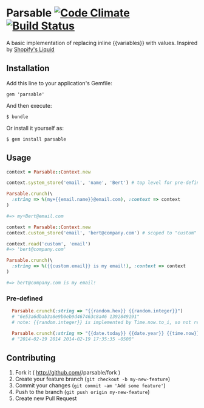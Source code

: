 # Parsable [![Code Climate](https://codeclimate.com/github/hcliu/parsable.png)](https://codeclimate.com/github/hcliu/parsable) [![Build Status](https://travis-ci.org/hcliu/parsable.png?branch=master)](https://travis-ci.org/hcliu/parsable)

A basic implementation of replacing inline {{variables}} with values. Inspired by [Shopify's Liquid](https://github.com/Shopify/liquid)

## Installation

Add this line to your application's Gemfile:

    gem 'parsable'

And then execute:

    $ bundle

Or install it yourself as:

    $ gem install parsable

## Usage

```ruby
context = Parsable::Context.new

context.system_store('email', 'name', 'Bert') # top level for pre-defined variables

Parsable.crunch(\
  :string => %(my+{{email.name}}@email.com), :context => context
)

#=> my+Bert@email.com
```

```ruby
context = Parsable::Context.new
context.custom_store('email', 'bert@company.com') # scoped to "custom" for user-entered variables

context.read('custom', 'email')
#=> 'bert@company.com'

Parsable.crunch(\
  :string => %({{custom.email}} is my email!), :context => context
)

#=> bert@company.com is my email!
```

### Pre-defined
```ruby
  Parsable.crunch(:string => "{{random.hex}} {{random.integer}}")
  # "6e53a6dbab3a8e9b0eb9d467463c8a46 1392849191"
  # note: {{random.integer}} is implemented by Time.now.to_i, so not really random at all.

  Parsable.crunch(:string => "{{date.today}} {{date.year}} {{time.now}}")
  # "2014-02-19 2014 2014-02-19 17:35:35 -0500"  
```

## Contributing

1. Fork it ( http://github.com/<my-github-username>/parsable/fork )
2. Create your feature branch (`git checkout -b my-new-feature`)
3. Commit your changes (`git commit -am 'Add some feature'`)
4. Push to the branch (`git push origin my-new-feature`)
5. Create new Pull Request
